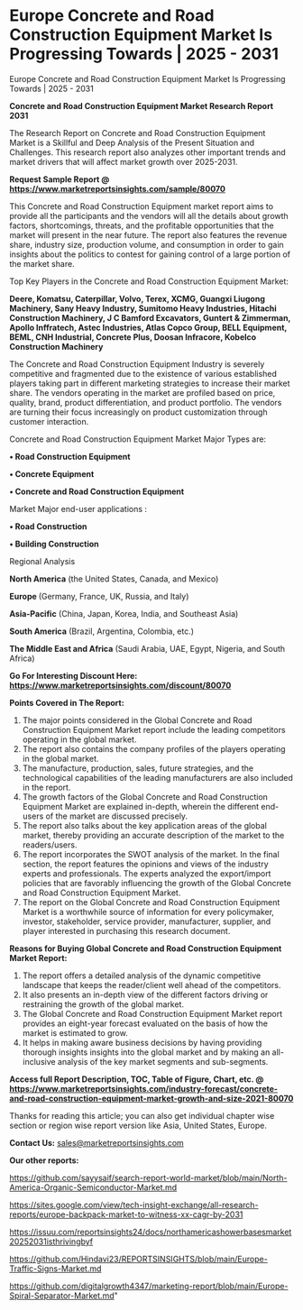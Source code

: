 # Europe Concrete and Road Construction Equipment Market Is Progressing Towards | 2025 - 2031
 Europe Concrete and Road Construction Equipment Market Is Progressing Towards | 2025 - 2031

<strong>Concrete and Road Construction Equipment Market Research Report 2031</strong>

The Research Report on Concrete and Road Construction Equipment Market is a Skillful and Deep Analysis of the Present Situation and Challenges. This research report also analyzes other important trends and market drivers that will affect market growth over 2025-2031.

<strong>Request Sample Report @ <a href=https://www.marketreportsinsights.com/sample/80070>https://www.marketreportsinsights.com/sample/80070</a></strong>

This Concrete and Road Construction Equipment market report aims to provide all the participants and the vendors will all the details about growth factors, shortcomings, threats, and the profitable opportunities that the market will present in the near future. The report also features the revenue share, industry size, production volume, and consumption in order to gain insights about the politics to contest for gaining control of a large portion of the market share.

Top Key Players in the Concrete and Road Construction Equipment Market:

<strong>Deere, Komatsu, Caterpillar, Volvo, Terex, XCMG, Guangxi Liugong Machinery, Sany Heavy Industry, Sumitomo Heavy Industries, Hitachi Construction Machinery, J C Bamford Excavators, Guntert & Zimmerman, Apollo Inffratech, Astec Industries, Atlas Copco Group, BELL Equipment, BEML, CNH Industrial, Concrete Plus, Doosan Infracore, Kobelco Construction Machinery</strong>

The Concrete and Road Construction Equipment Industry is severely competitive and fragmented due to the existence of various established players taking part in different marketing strategies to increase their market share. The vendors operating in the market are profiled based on price, quality, brand, product differentiation, and product portfolio. The vendors are turning their focus increasingly on product customization through customer interaction.

Concrete and Road Construction Equipment Market Major Types are:

<strong>• Road Construction Equipment

• Concrete Equipment

• Concrete and Road Construction Equipment</strong>

Market Major end-user applications :

<strong>• Road Construction

• Building Construction</strong>

Regional Analysis

</u><strong><b>North America</b></strong> (the United States, Canada, and Mexico)

<strong><b>Europe </b></strong>(Germany, France, UK, Russia, and Italy)

<strong><b>Asia-Pacific</b></strong> (China, Japan, Korea, India, and Southeast Asia)

<strong><b>South America</b></strong> (Brazil, Argentina, Colombia, etc.)

<strong><b>The Middle East and Africa</b></strong> (Saudi Arabia, UAE, Egypt, Nigeria, and South Africa)

<strong>Go For Interesting Discount Here: <a href=https://www.marketreportsinsights.com/discount/80070>https://www.marketreportsinsights.com/discount/80070</a></strong>

<strong>Points Covered in The Report:</strong>
<ol>
  <li>The major points considered in the Global Concrete and Road Construction Equipment Market report include the leading competitors operating in the global market.</li>
  <li>The report also contains the company profiles of the players operating in the global market.</li>
  <li>The manufacture, production, sales, future strategies, and the technological capabilities of the leading manufacturers are also included in the report.</li>
  <li>The growth factors of the Global Concrete and Road Construction Equipment Market are explained in-depth, wherein the different end-users of the market are discussed precisely.</li>
  <li>The report also talks about the key application areas of the global market, thereby providing an accurate description of the market to the readers/users.</li>
  <li>The report incorporates the SWOT analysis of the market. In the final section, the report features the opinions and views of the industry experts and professionals. The experts analyzed the export/import policies that are favorably influencing the growth of the Global Concrete and Road Construction Equipment Market.</li>
  <li>The report on the Global Concrete and Road Construction Equipment Market is a worthwhile source of information for every policymaker, investor, stakeholder, service provider, manufacturer, supplier, and player interested in purchasing this research document.</li>
</ol>
<strong>Reasons for Buying Global Concrete and Road Construction Equipment Market Report:</strong>

<ol>
  <li>The report offers a detailed analysis of the dynamic competitive landscape that keeps the reader/client well ahead of the competitors.</li>
  <li>It also presents an in-depth view of the different factors driving or restraining the growth of the global market.</li>
  <li>The Global Concrete and Road Construction Equipment Market report provides an eight-year forecast evaluated on the basis of how the market is estimated to grow.</li>
  <li>It helps in making aware business decisions by having providing thorough insights insights into the global market and by making an all-inclusive analysis of the key market segments and sub-segments.</li>
</ol>
<strong>Access full Report Description, TOC, Table of Figure, Chart, etc. @ <a href=https://www.marketreportsinsights.com/industry-forecast/concrete-and-road-construction-equipment-market-growth-and-size-2021-80070>https://www.marketreportsinsights.com/industry-forecast/concrete-and-road-construction-equipment-market-growth-and-size-2021-80070</a></strong>


Thanks for reading this article; you can also get individual chapter wise section or region wise report version like Asia, United States, Europe.

<strong>Contact Us:</strong>
sales@marketreportsinsights.com

<strong>Our other reports:</strong>

<a href=https://github.com/sayysaif/search-report-world-market/blob/main/North-America-Organic-Semiconductor-Market.md>https://github.com/sayysaif/search-report-world-market/blob/main/North-America-Organic-Semiconductor-Market.md</a>

<a href=https://sites.google.com/view/tech-insight-exchange/all-research-reports/europe-backpack-market-to-witness-xx-cagr-by-2031>https://sites.google.com/view/tech-insight-exchange/all-research-reports/europe-backpack-market-to-witness-xx-cagr-by-2031</a>

<a href=https://issuu.com/reportsinsights24/docs/northamericashowerbasesmarket20252031isthrivingbyf>https://issuu.com/reportsinsights24/docs/northamericashowerbasesmarket20252031isthrivingbyf</a>

<a href=https://github.com/Hindavi23/REPORTSINSIGHTS/blob/main/Europe-Traffic-Signs-Market.md>https://github.com/Hindavi23/REPORTSINSIGHTS/blob/main/Europe-Traffic-Signs-Market.md</a>

<a href=https://github.com/digitalgrowth4347/marketing-report/blob/main/Europe-Spiral-Separator-Market.md>https://github.com/digitalgrowth4347/marketing-report/blob/main/Europe-Spiral-Separator-Market.md</a>"
